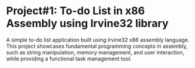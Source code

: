 # Project#1: To-do List in x86 Assembly using Irvine32 library
 A simple to-do list application built using Irvine32 x86 assembly language. This project showcases fundamental programming concepts in assembly, such as string manipulation, memory management, and user interaction, while providing a functional task management tool.
